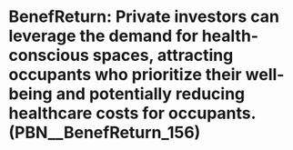 # BenefReturn: __Private investors can leverage the demand for health-conscious spaces, attracting occupants who prioritize their well-being and potentially reducing healthcare costs for occupants.__ (PBN__BenefReturn_156)

